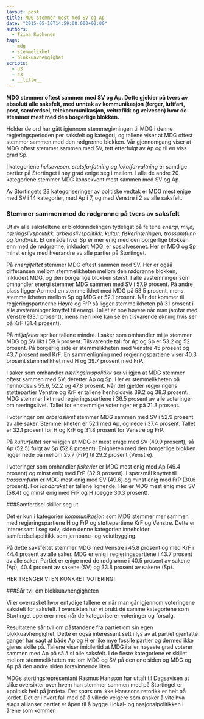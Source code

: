 ```yaml
---
layout: post
title: MDG stemmer mest med SV og Ap
date: "2015-05-10T14:59:08.000+02:00"
authors:
  - Tiina Ruohonen
tags:
  - mdg
  - stemmelikhet
  - blokkuavhengighet
scripts:
  - d3
  - c3
  - __title__
---
```


**MDG stemmer oftest sammen med SV og Ap. Dette gjelder på tvers av absolutt alle saksfelt, med unntak av kommunikasjon (ferger, luftfart, post, samferdsel, telekommunikasjon, veitrafikk og veivesen) hvor de stemmer mest med den borgerlige blokken.**

Holder de ord har gått igjennom stemmegivningen til MDG i denne regjeringsperioden per saksfelt og kategori, og tallene viser at MDG oftest stemmer sammen med den rødgrønne blokken. Vår gjennomgang viser at MDG oftest stemmer sammen med SV, tett etterfulgt av Ap og til en viss grad Sp.

I kategoriene *helsevesen, statsforfatning og lokalforvaltning* er samtlige partier på Stortinget i høy grad enige seg i mellom. I alle de andre 20 kategoriene stemmer MDG konsekvent mest sammen med SV og Ap.

Av Stortingets 23 kategoriseringer av politiske vedtak er MDG mest enige med SV i 14 kategorier, med Ap i 7, og med Venstre i 2 av alle saksfelt.

### Stemmer sammen med de rødgrønne på tvers av saksfelt

Ut av alle saksfeltene er blokkinndelingen tydeligst på feltene *energi, miljø, næringslivspolitikk, arbeidslivspolitikk, kultur, fiskerinæringen, trossamfunn og landbruk*. Et område hvor Sp er mer enig med den borgerlige blokken enn med de rødgrønne, inkludert MDG, er sosialvesenet. Her er MDG og Sp minst enige med hverandre av alle partier på Stortinget.

På *energifeltet* stemmer MDG oftest sammen med SV. Her er også differansen mellom stemmelikheten mellom den rødgrønne blokken, inkludert MDG, og den borgerlige blokken størst. I alle avstemninger som omhandler energi stemmer MDG sammen med SV i 57.9 prosent. På andre plass ligger Ap med en stemmelikhet med MDG på 53.5 prosent, mens stemmelikheten mellom Sp og MDG er 52.1 prosent. Når det kommer til regjeringspartnerne Høyre og FrP så ligger stemmelikheten på 31 prosent i alle avstemninger knyttet til energi. Tallet er noe høyere når man jamfør med Venstre (33.1 prosent), mens men ikke kan se en tilsvarende økning hvis ser på KrF (31.4 prosent).

På *miljøfeltet* spriker tallene mindre. I saker som omhandler miljø stemmer MDG og SV likt i 59.6 prosent. Tilsvarende tall for Ap og Sp er 53.2 og 52 prosent. På borgerlig side er stemmelikheten med Venstre 45 prosent og 43.7 prosent med KrF. En sammenligning med regjeringspartiene viser 40.3 prosent stemmelikhet med H og 39.7 prosent med FrP.

I saker som omhandler *næringslivspolitikk* ser vi igjen at MDG stemmer oftest sammen med SV, deretter Ap og Sp. Her er stemmelikheten på henholdsvis 55.6, 52.2 og 47.8 prosent. Når det gjelder regjeringens støttepartier Venstre og KrF er tallene henholdsvis 39.2 og 38.3 prosent. MDG stemmer likt med regjeringspartiene i 36.5 prosent av alle voteringer om næringslivet. Tallet for enstemmige voteringer er på 21.3 prosent.

I voteringer om *arbeidslivet* stemmer MDG sammen med SV i 52.9 prosent av alle saker. Stemmelikheten er 52.1 med Ap, og nede i 37.4 prosent. Tallet er 32.1 prosent for H og KrF og 31.8 prosent for Venstre og FrP.

På *kulturfeltet* ser vi igjen at MDG er mest enige med SV (49.9 prosent), så Ap (52.5) fulgt av Sp (52.8 prosent). Enigheten med den borgerlige blokken ligger nede på mellom 25.7 (FrP) til 29.2 prosent (Venstre).

I voteringer som omhandler *fiskerier* er MDG mest enig med Ap (49.4 prosent) og minst enig med FrP (32.9 prosent). I spørsmål knyttet til *trossamfunn* er MDG mest enig med SV (49.6) og minst enig med FrP (30.6 prosent). For *landbruket* er tallene lignende. Her er MDG mest enig med SV (58.4) og minst enig med FrP og H (begge 30.3 prosent).

###Samferdsel skiller seg ut

Det er kun i kategorien *kommunikasjon* som MDG stemmer mer sammen med regjeringspartiene H og FrP og støttepartiene KrF og Venstre. Dette er interessant i seg selv, siden denne kategorien inneholder samferdselspolitikk som jernbane- og veiutbygging.

På dette saksfeltet stemmer MDG med Venstre i 45.8 prosent og med KrF i 44.4 prosent av alle saker. MDG er enig i regjeringspartiene i 43.7 prosent av alle saker. Partiet er enige med de rødgrønne i 40.5 prosent av sakene (Ap), 40.4 prosent av sakene (SV) og 33.8 prosent av sakene (Sp).

HER TRENGER VI EN KONKRET VOTERING!

###Sår tvil om blokkuavhengigheten

Vi er overrasket hvor entydige tallene er når man går igjennom voteringene saksfelt for saksfelt. I oversikten har vi brukt de samme kategoriene som Stortinget opererer med når de kategoriserer voteringer og forsalg.

Resultatene sår tvil om påstandene fra partiet om sin egen blokkuavhengighet. Dette er også interessant sett i lys av at partiet gjentatte ganger har sagt at både Ap og H er like mye fossile partier og dermed ikke gjøres skille på. Tallene viser imidlertid at MDG i aller høyeste grad voterer sammen med Ap på så å si alle saksfelt. I de fleste kategoriene er skillet mellom stemmelikheten mellom MDG og SV på den ene siden og MDG og Ap på den andre siden forsvinnende liten.

MDGs stortingsrepresentant Rasmus Hansson har uttalt til Dagsavisen at slike oversikter over hvem han stemmer sammen med på Stortinget er «politisk helt på jordet». Det spørs om ikke Hanssons retorikk er helt på jordet. Det er i hvert fall med på å villede velgere som ønsker å vite hva slags allianser partiet er åpen til å bygge i lokal- og nasjonalpolitikken i årene som kommer.



